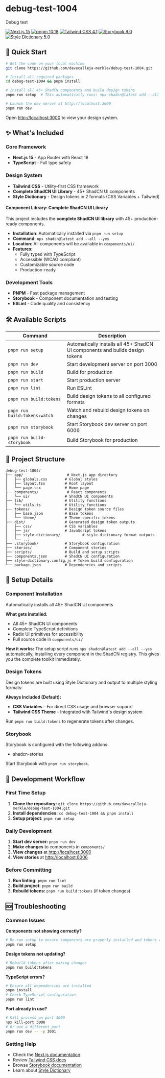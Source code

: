# debug-test-1004

Debug test

[![Next.js 15](https://img.shields.io/badge/Next.js%2015-black)](https://nextjs.org/)
[![pnpm 10.18](https://img.shields.io/badge/pnpm%2010.18-FF6C37)](https://pnpm.io/)
[![Tailwind CSS 4.1](https://img.shields.io/badge/Tailwind%20CSS%204.1-06B6D4)](https://tailwindcss.com/)
[![Storybook 9.0](https://img.shields.io/badge/Storybook%209.0-FF4785)](https://storybook.js.org/)
[![Style Dictionary 5.0](https://img.shields.io/badge/Style%20Dictionary%205.0-FF6B6B)](https://styledictionary.com/)

## 🚀 Quick Start

```bash
# Get the code on your local machine
git clone https://github.com/davecalleja-merkle/debug-test-1004.git

# Install all required packages
cd debug-test-1004 && pnpm install

# Install all 45+ ShadCN components and build design tokens
pnpm run setup  # This automatically runs: npx shadcn@latest add --all --yes && pnpm run build:tokens

# Launch the dev server at http://localhost:3000
pnpm run dev
```

Open [http://localhost:3000](http://localhost:3000) to view your design system.

## ✨ What's Included

### Core Framework
- **Next.js 15** - App Router with React 18
- **TypeScript** - Full type safety

### Design System
- **Tailwind CSS** - Utility-first CSS framework
- **Complete ShadCN UI Library** - 45+ ShadCN UI components
- **Style Dictionary** - Design tokens in 2 formats (CSS Variables + Tailwind)


#### Component Library: Complete ShadCN UI Library


This project includes the **complete ShadCN UI library** with 45+ production-ready components.

- **Installation**: Automatically installed via `pnpm run setup`
- **Command**: `npx shadcn@latest add --all --yes`
- **Location**: All components will be available in `components/ui/`
- **Features**:
  - Fully typed with TypeScript
  - Accessible (WCAG compliant)
  - Customizable source code
  - Production-ready


### Development Tools
- **PNPM** - Fast package management
- **Storybook** - Component documentation and testing
- **ESLint** - Code quality and consistency

## 🛠️ Available Scripts

| Command | Description |
|---------|-------------|
| `pnpm run setup` | Automatically installs all 45+ ShadCN UI components and builds design tokens |
| `pnpm run dev` | Start development server on port 3000 |
| `pnpm run build` | Build for production |
| `pnpm run start` | Start production server |
| `pnpm run lint` | Run ESLint |
| `pnpm run build:tokens` | Build design tokens to all configured formats |
| `pnpm run build:tokens:watch` | Watch and rebuild design tokens on changes |
| `pnpm run storybook` | Start Storybook dev server on port 6006 |
| `pnpm run build-storybook` | Build Storybook for production |

## 📁 Project Structure

```
debug-test-1004/
├── app/                    # Next.js app directory
│   ├── globals.css        # Global styles
│   ├── layout.tsx         # Root layout
│   └── page.tsx           # Home page
├── components/             # React components
│   └── ui/                # ShadCN UI components
├── lib/                   # Utility functions
│   └── utils.ts           # Utility functions
├── tokens/                # Design token source files
│   ├── base.json          # Base tokens
│   └── theme/             # Theme-specific tokens
├── dist/                  # Generated design token outputs
│   ├── css/               # CSS variables
│   ├── js/                # JavaScript tokens
│   ├── style-dictionary/          # style-dictionary format outputs
│   └── ...
├── .storybook/            # Storybook configuration
├── stories/               # Component stories
├── scripts/               # Build and setup scripts
├── components.json        # ShadCN UI configuration
├── style-dictionary.config.js # Token build configuration
└── package.json           # Dependencies and scripts
```

## 🔧 Setup Details

### Component Installation

Automatically installs all 45+ ShadCN UI components


**What gets installed:**
- All 45+ ShadCN UI components
- Complete TypeScript definitions
- Radix UI primitives for accessibility
- Full source code in `components/ui/`

**How it works:**
The setup script runs `npx shadcn@latest add --all --yes` automatically, installing every component in the ShadCN registry. This gives you the complete toolkit immediately.



### Design Tokens

Design tokens are built using Style Dictionary and output to multiple styling formats:

**Always Included (Default):**
- **CSS Variables** - For direct CSS usage and browser support
- **Tailwind CSS Theme** - Integrated with Tailwind's design system



Run `pnpm run build:tokens` to regenerate tokens after changes.



### Storybook

Storybook is configured with the following addons:
- shadcn-stories

Start Storybook with `pnpm run storybook`.


## 🔄 Development Workflow

### First Time Setup
1. **Clone the repository:** `git clone https://github.com/davecalleja-merkle/debug-test-1004.git`
2. **Install dependencies:** `cd debug-test-1004 && pnpm install`
3. **Setup project:** `pnpm run setup`

### Daily Development
1. **Start dev server:** `pnpm run dev`
2. **Make changes** to components in `components/`
3. **View changes** at [http://localhost:3000](http://localhost:3000)
4. **View stories** at [http://localhost:6006](http://localhost:6006)

### Before Committing
1. **Run linting:** `pnpm run lint`
2. **Build project:** `pnpm run build`
3. **Rebuild tokens:** `pnpm run build:tokens` (if token changes)

## 🆘 Troubleshooting

### Common Issues

**Components not showing correctly?**
```bash
# Re-run setup to ensure components are properly installed and tokens are built
pnpm run setup
```

**Design tokens not updating?**
```bash
# Rebuild tokens after making changes
pnpm run build:tokens
```

**TypeScript errors?**
```bash
# Ensure all dependencies are installed
pnpm install
# Check TypeScript configuration
pnpm run lint
```

**Port already in use?**
```bash
# Kill process on port 3000
npx kill-port 3000
# Or use a different port
pnpm run dev -- -p 3001
```

### Getting Help
- Check the [Next.js documentation](https://nextjs.org/docs)
- Review [Tailwind CSS docs](https://tailwindcss.com/docs)
- Browse [Storybook documentation](https://storybook.js.org/docs)
- Learn about [Style Dictionary](https://amzn.github.io/style-dictionary/)

